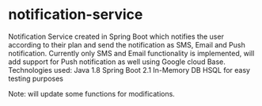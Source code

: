 # notification-service
Notification Service created in Spring Boot which notifies the user according to their plan and send the notification as SMS, Email and Push notification. Currently only SMS and Email functionality is implemented, will add support for Push notification as well using Google cloud Base.
Technologies used:
Java 1.8
Spring Boot 2.1
In-Memory DB HSQL for easy testing purposes

Note: will update some functions for modifications.
